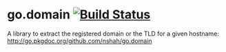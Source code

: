 go.domain [![Build Status](https://secure.travis-ci.org/nshah/go.domain.png)](http://travis-ci.org/nshah/go.domain)
=========

A library to extract the registered domain or the TLD for a given hostname:
http://go.pkgdoc.org/github.com/nshah/go.domain
